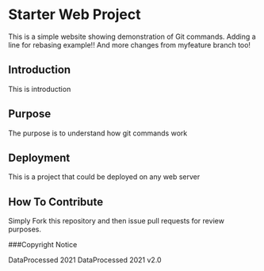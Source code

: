 # Starter Web Project

This is a simple website showing demonstration of Git commands. Adding a line for rebasing example!! 
And more changes from myfeature branch too!

## Introduction

This is introduction

## Purpose

The purpose is to understand how git commands work

## Deployment

This is a project that could be deployed on any web server

## How To Contribute

Simply Fork this repository and then issue pull requests for review purposes.

###Copyright Notice

DataProcessed 2021
DataProcessed 2021 v2.0






